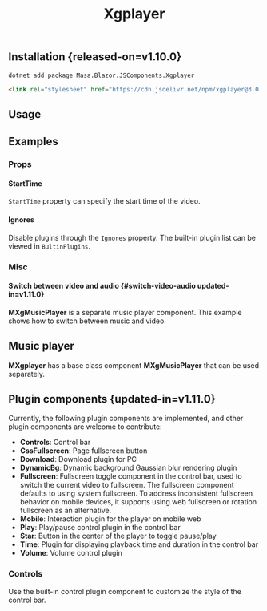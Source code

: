 ﻿---
title: Xgplayer
desc: "A HTML5 video player component base on [Xigua Video Playerv3.0.11](https://h5player.bytedance.com/en)."
tag: "JS Wrapper"
---

## Installation {released-on=v1.10.0}

```shell
dotnet add package Masa.Blazor.JSComponents.Xgplayer
```

```html
<link rel="stylesheet" href="https://cdn.jsdelivr.net/npm/xgplayer@3.0.11/dist/index.min.css"/>
```

## Usage

<masa-example file="Examples.components.xgplayer.Default"></masa-example>

<app-alert type="warning" content="The `Url` parameter is the only one that can be updated in real time. Other parameters only take effect when initialized."></app-alert>

## Examples

### Props

#### StartTime

`StartTime` property can specify the start time of the video.

<masa-example file="Examples.components.xgplayer.StartTime"></masa-example>

#### Ignores

Disable plugins through the `Ignores` property. The built-in plugin list can be viewed in `BultinPlugins`.

<masa-example file="Examples.components.xgplayer.Ignores"></masa-example>

### Misc

#### Switch between video and audio {#switch-video-audio updated-in=v1.11.0}

**MXgMusicPlayer** is a separate music player component.
This example shows how to switch between music and video.

<masa-example file="Examples.components.xgplayer.Switch"></masa-example>

## Music player

**MXgplayer** has a base class component **MXgMusicPlayer** that can be used separately.

<masa-example file="Examples.components.xgplayer.MusicPlayer"></masa-example>

## Plugin components {updated-in=v1.11.0}

Currently, the following plugin components are implemented, and other plugin components are welcome to contribute:

- **Controls**: Control bar
- **CssFullscreen**: Page fullscreen button
- **Download**: Download plugin for PC
- **DynamicBg**: Dynamic background Gaussian blur rendering plugin
- **Fullscreen**: Fullscreen toggle component in the control bar, used to switch the current video to fullscreen. The fullscreen component defaults to using system fullscreen. To address inconsistent fullscreen behavior on mobile devices, it supports using web fullscreen or rotation fullscreen as an alternative.
- **Mobile**: Interaction plugin for the player on mobile web
- **Play**: Play/pause control plugin in the control bar
- **Star**: Button in the center of the player to toggle pause/play
- **Time**: Plugin for displaying playback time and duration in the control bar
- **Volume**: Volume control plugin

### Controls

Use the built-in control plugin component to customize the style of the control bar.

<masa-example file="Examples.components.xgplayer.Controls"></masa-example>
